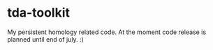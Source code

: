 # tda-toolkit
My persistent homology related code. 
At the moment code release is planned until end of july. :) 

